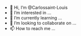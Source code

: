 - 👋 Hi, I’m @Carlossaint-Louis
- 👀 I’m interested in ...
- 🌱 I’m currently learning ...
- 💞️ I’m looking to collaborate on ...
- 📫 How to reach me ...

<!---
Carlossaint-Louis/Carlossaint-Louis is a ✨ special ✨ repository because its `README.md` (this file) appears on your GitHub profile.
You can click the Preview link to take a look at your changes.
--->
